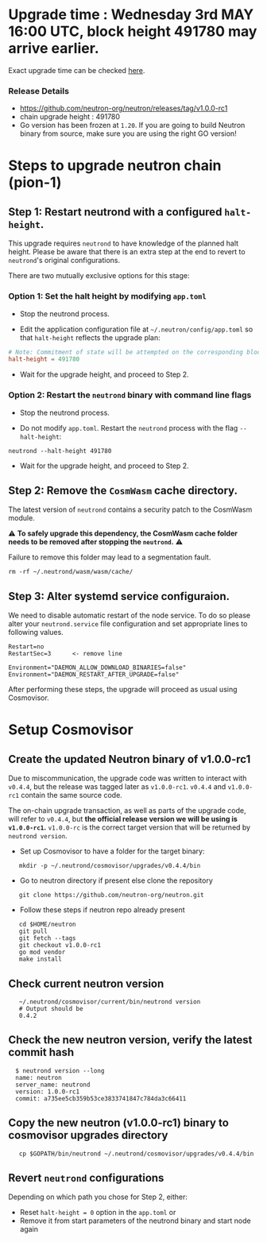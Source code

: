 # Upgrade time : Wednesday 3rd MAY 16:00 UTC, block height 491780 may arrive earlier.
Exact upgrade time can be checked [here](https://testnet.mintscan.io/neutron-testnet/blocks/491780).

### Release Details
* https://github.com/neutron-org/neutron/releases/tag/v1.0.0-rc1
* chain upgrade height : 491780
* Go version has been frozen at `1.20`. If you are going to build Neutron binary from source, make sure you are using the right GO version!

# Steps to upgrade neutron chain (pion-1)

## Step 1: Restart neutrond with a configured `halt-height`.

This upgrade requires `neutrond` to have knowledge of the planned halt height. Please be aware that there is an extra step at the end to revert to `neutrond`'s original configurations.

There are two mutually exclusive options for this stage:

### Option 1: Set the halt height by modifying `app.toml`

* Stop the neutrond process.

* Edit the application configuration file at `~/.neutron/config/app.toml` so that `halt-height` reflects the upgrade plan:

```toml
# Note: Commitment of state will be attempted on the corresponding block.
halt-height = 491780
```

* Wait for the upgrade height, and proceed to Step 2.

### Option 2: Restart the `neutrond` binary with command line flags

* Stop the neutrond process.

* Do not modify `app.toml`. Restart the `neutrond` process with the flag `--halt-height`:
```shell
neutrond --halt-height 491780
```

* Wait for the upgrade height, and proceed to Step 2.

## Step 2: Remove the `CosmWasm` cache directory.

The latest version of `neutrond` contains a security patch to the CosmWasm module. 

⚠️ **To safely upgrade this dependency, the CosmWasm cache folder needs to be removed after stopping the `neutrond`.** ⚠️ 

Failure to remove this folder may lead to a segmentation fault.

```shell
rm -rf ~/.neutrond/wasm/wasm/cache/
```

## Step 3: Alter systemd service configuraion.

We need to disable automatic restart of the node service. To do so please alter your `neutrond.service` file configuration and set appropriate lines to following values.

```
Restart=no 
RestartSec=3      <- remove line

Environment="DAEMON_ALLOW_DOWNLOAD_BINARIES=false"
Environment="DAEMON_RESTART_AFTER_UPGRADE=false"
```

After performing these steps, the upgrade will proceed as usual using Cosmovisor.

# Setup Cosmovisor

## Create the updated Neutron binary of v1.0.0-rc1

Due to miscommunication, the upgrade code was written to interact with `v0.4.4`, but the release was tagged later as `v1.0.0-rc1`. `v0.4.4` and `v1.0.0-rc1` contain the same source code.

The on-chain upgrade transaction, as well as parts of the upgrade code, will refer to `v0.4.4`, but **the official release version we will be using is `v1.0.0-rc1`.** `v1.0.0-rc` is the correct target version that will be returned by `neutrond version`.

* Set up Cosmovisor to have a folder for the target binary:

```shell
   mkdir -p ~/.neutrond/cosmovisor/upgrades/v0.4.4/bin
```

* Go to neutron directory if present else clone the repository

```shell
   git clone https://github.com/neutron-org/neutron.git
```

* Follow these steps if neutron repo already present

```shell
   cd $HOME/neutron
   git pull
   git fetch --tags
   git checkout v1.0.0-rc1
   go mod vendor
   make install
```

## Check current neutron version
```shell
   ~/.neutrond/cosmovisor/current/bin/neutrond version
   # Output should be
   0.4.2
```

## Check the new neutron version, verify the latest commit hash

```shell
  $ neutrond version --long
  name: neutron
  server_name: neutrond
  version: 1.0.0-rc1
  commit: a735ee5cb359b53ce3833741847c784da3c66411
```

## Copy the new neutron (v1.0.0-rc1) binary to cosmovisor upgrades directory

```shell
   cp $GOPATH/bin/neutrond ~/.neutrond/cosmovisor/upgrades/v0.4.4/bin
```

## Revert `neutrond` configurations

Depending on which path you chose for Step 2, either:

* Reset `halt-height = 0` option in the `app.toml` or
* Remove it from start parameters of the neutrond binary and start node again

